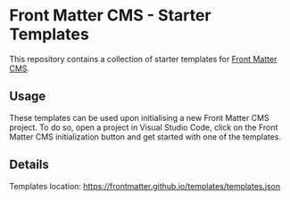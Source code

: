 # Front Matter CMS - Starter Templates

This repository contains a collection of starter templates for [Front Matter CMS](https://frontmatter.codes).

## Usage

These templates can be used upon initialising a new Front Matter CMS project. To do so, open a project in Visual Studio Code, click on the Front Matter CMS initialization button and get started with one of the templates.

## Details

Templates location: <https://frontmatter.github.io/templates/templates.json>

